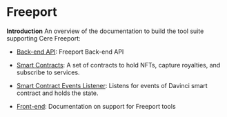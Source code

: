 # Freeport
**Introduction**
An overview of the documentation to build the tool suite supporting Cere Freeport:
- [Back-end API](https://github.com/Cerebellum-Network/davinci-api): Freeport Back-end API

- [Smart Contracts](https://github.com/Cerebellum-Network/davinci_nft): A set of contracts to hold NFTs, capture royalties, and subscribe to services.

- [Smart Contract Events Listener](https://github.com/Cerebellum-Network/davinci-sc-event-listener): Listens for events of Davinci smart contract and holds the state.

- [Front-end](https://github.com/Cerebellum-Network/davinci-frontend): Documentation on support for Freeport tools
